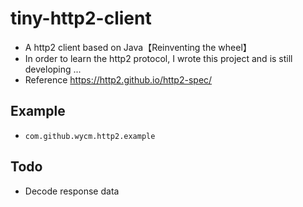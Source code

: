 tiny-http2-client
====
* A http2 client based on Java【Reinventing the wheel】
* In order to learn the http2 protocol, I wrote this project and is still developing ...<br>
* Reference https://http2.github.io/http2-spec/

## Example
* `com.github.wycm.http2.example`

## Todo

* Decode response data